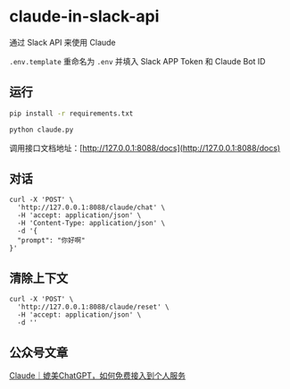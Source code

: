 # claude-in-slack-api

通过 Slack API 来使用 Claude

`.env.template` 重命名为 `.env` 并填入 Slack APP Token 和 Claude Bot ID

## 运行

```bash
pip install -r requirements.txt

python claude.py
```

调用接口文档地址：[http://127.0.0.1:8088/docs](http://127.0.0.1:8088/docs)

## 对话

```curl
curl -X 'POST' \
  'http://127.0.0.1:8088/claude/chat' \
  -H 'accept: application/json' \
  -H 'Content-Type: application/json' \
  -d '{
  "prompt": "你好啊"
}'
```

## 清除上下文

```curl
curl -X 'POST' \
  'http://127.0.0.1:8088/claude/reset' \
  -H 'accept: application/json' \
  -d ''
```

## 公众号文章

[Claude｜媲美ChatGPT，如何免费接入到个人服务](https://mp.weixin.qq.com/s?__biz=Mzg4MjkzMzc1Mg==&mid=2247483961&idx=1&sn=c009f4ea28287daeaa4de17278c8228e&chksm=cf4e68aef839e1b8fe49110341e2a557e0b118fee82d490143656a12c7f85bdd4ef6f65ffd16&token=1094126126&lang=zh_CN#rd)

